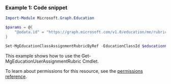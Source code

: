 ### Example 1: Code snippet

```powershellImport-Module Microsoft.Graph.Education

$params = @{
	"@odata.id" = "https://graph.microsoft.com/v1.0/education/me/rubrics/ceb3863e-6912-4ea9-ac41-3c2bb7b6672d"
}

Set-MgEducationClassAssignmentRubricByRef -EducationClassId $educationClassId -EducationAssignmentId $educationAssignmentId -BodyParameter $params
```
This example shows how to use the Get-MgEducationUserAssignmentRubric Cmdlet.
To learn about permissions for this resource, see the [permissions reference](/graph/permissions-reference).


